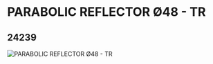# PARABOLIC REFLECTOR Ø48 - TR
## 24239
![PARABOLIC REFLECTOR Ø48 - TR](https://lc-www-live-s.legocdn.com/media/bricks/5/2/6131585.jpg)